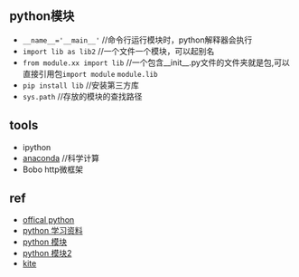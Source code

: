 

## python模块

+ `__name__='__main__'`   //命令行运行模块时，python解释器会执行
+ `import lib as lib2` //一个文件一个模块，可以起别名
+ `from module.xx import lib` //一个包含__init__.py文件的文件夹就是包,可以直接引用包`import module` `module.lib`
+ `pip install lib` //安装第三方库
+ `sys.path` //存放的模块的查找路径

## tools

+ ipython
+ [anaconda](https://www.continuum.io/downloads) //科学计算
+ Bobo http微框架


## ref

+ [offical python](https://docs.python.org/3/tutorial/)
+ [python 学习资料](https://zhuanlan.zhihu.com/p/22333205?refer=it1024)
+ [python 模块](http://www.liaoxuefeng.com/wiki/001374738125095c955c1e6d8bb493182103fac9270762a000/0013868200196665403ac40fac14536939dd5af20810782000)
+ [python 模块2](http://www.cnblogs.com/feixuelove1009/p/5562856.html)
+ [kite](https://kite.com/)